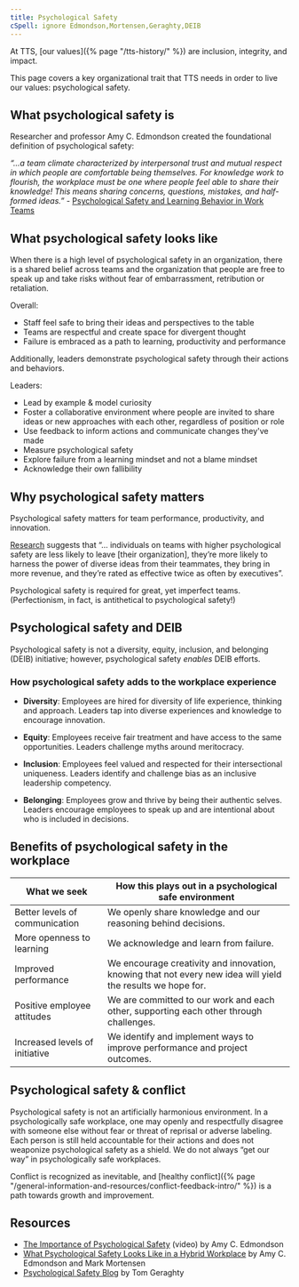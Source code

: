 ```yaml
---
title: Psychological Safety 
cSpell: ignore Edmondson,Mortensen,Geraghty,DEIB
---
```


At TTS, [our values]({% page "/tts-history/" %}) are inclusion, integrity, and impact.

This page covers a key organizational trait that TTS needs in order to live our values: psychological safety.

## What psychological safety is

Researcher and professor Amy C. Edmondson created the foundational definition of psychological safety:

_“...a team climate characterized by interpersonal trust and mutual respect in which people are comfortable being themselves. For knowledge work to   flourish, the workplace must be one where people feel able to share their knowledge! This means sharing concerns, questions, mistakes, and half-      formed ideas.”_ - [Psychological Safety and Learning Behavior in Work Teams](https://journals.sagepub.com/doi/abs/10.2307/2666999)
 
## What psychological safety looks like
When there is a high level of psychological safety in an organization, there is a shared belief across teams and the organization that people are free to speak up and take risks without fear of embarrassment, retribution or retaliation.

Overall:
- Staff feel safe to bring their ideas and perspectives to the table
- Teams are respectful and create space for divergent thought
- Failure is embraced as a path to learning, productivity and performance

Additionally, leaders demonstrate psychological safety through their actions and behaviors. 

Leaders:
- Lead by example & model curiosity
- Foster a collaborative environment where people are invited to share ideas or new approaches with each other, regardless of position or role 
- Use feedback to inform actions and communicate changes they've made 
- Measure psychological safety
- Explore failure from a learning mindset and not a blame mindset 
- Acknowledge their own fallibility 

## Why psychological safety matters
Psychological safety matters for team performance, productivity, and innovation. 

[Research](https://rework.withgoogle.com/guides/understanding-team-effectiveness/steps/foster-psychological-safety/) suggests that “... individuals on teams with higher psychological safety are less likely to leave [their organization], they’re more likely to harness the power of diverse ideas from their teammates, they bring in more revenue, and they’re rated as effective twice as often by executives”.

Psychological safety is required for great, yet imperfect teams. (Perfectionism, in fact, is antithetical to psychological safety!)

## Psychological safety and DEIB
Psychological safety is not a diversity, equity, inclusion, and belonging (DEIB) initiative; however, psychological safety _enables_ DEIB efforts.

### How psychological safety adds to the workplace experience
- **Diversity**: Employees are hired for diversity of life experience, thinking and approach. Leaders tap into diverse experiences and knowledge to encourage innovation.

- **Equity**: Employees receive fair treatment and have access to the same opportunities. Leaders challenge myths around meritocracy.

- **Inclusion**: Employees feel valued and respected for their intersectional uniqueness. Leaders identify and challenge bias as an inclusive leadership competency.

- **Belonging**: Employees grow and thrive by being their authentic selves. Leaders encourage employees to speak up and are intentional about who is included in decisions.

## Benefits of psychological safety in the workplace
| What we seek    | How this plays out in a psychological safe environment |
| ----------- | ----------- |
| Better levels of communication     | We openly share knowledge and our reasoning behind decisions.       |
| More openness to learning   | We acknowledge and learn from failure.        |
| Improved performance   | We encourage creativity and innovation, knowing that not every new idea will yield the results we hope for.       |
| Positive employee attitudes   | We are committed to our work and each other, supporting each other through challenges.        |
| Increased levels of initiative   | We identify and implement ways to improve performance and project outcomes.        |

## Psychological safety & conflict
Psychological safety is not an artificially harmonious environment. In a psychologically safe workplace, one may openly and respectfully disagree with someone else without fear or threat of reprisal or adverse labeling. Each person is still held accountable for their actions and does not weaponize psychological safety as a shield. We do not always “get our way” in psychologically safe workplaces. 

Conflict is recognized as inevitable, and [healthy conflict]({% page "/general-information-and-resources/conflict-feedback-intro/" %}) is a path towards growth and improvement.

## Resources 
- [The Importance of Psychological Safety](https://www.youtube.com/watch?v=eP6guvRt0U0) (video) by Amy C. Edmondson
- [What Psychological Safety Looks Like in a Hybrid Workplace](https://hbr.org/2021/04/what-psychological-safety-looks-like-in-a-hybrid-workplace) by Amy C. Edmondson and Mark Mortensen
- [Psychological Safety Blog](https://psychsafety.co.uk/blog/) by Tom Geraghty

